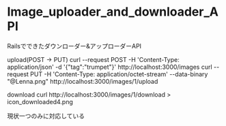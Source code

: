 # Image_uploader_and_downloader_API
Railsでできたダウンローダー&amp;アップローダーAPI


upload(POST -> PUT)
curl --request POST -H 'Content-Type: application/json' -d '{"tag":"trumpet"}' http://localhost:3000/images
curl --request PUT -H 'Content-Type: application/octet-stream' --data-binary "@Lenna.png" http://localhost:3000/images/1/upload

download
curl http://localhost:3000/images/1/download > icon_downloaded4.png

現状一つのみに対応している
